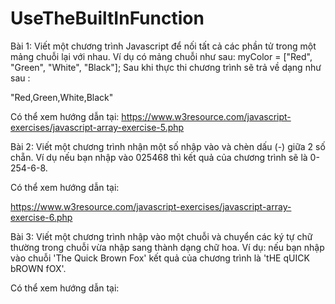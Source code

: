 # UseTheBuiltInFunction
Bài 1: Viết một chương trình Javascript để nối tất cả các phần tử trong một mảng chuỗi lại với nhau. Ví dụ có mảng chuỗi như sau: myColor = ["Red", "Green", "White", "Black"];
Sau khi thực thi chương trình sẽ trả về dạng như sau : 

"Red,Green,White,Black"

Có thể xem hướng dẫn tại: https://www.w3resource.com/javascript-exercises/javascript-array-exercise-5.php

Bài 2: Viết một chương trình nhận một số nhập vào và chèn dấu (-) giữa 2  số chẵn. Ví dụ nếu bạn nhập vào 025468 thì kết quả của chương trình sẽ là 0-254-6-8.

Có thể xem hướng dẫn tại:

https://www.w3resource.com/javascript-exercises/javascript-array-exercise-6.php

Bài 3: Viết một chương trình nhập vào một chuỗi và chuyển các ký tự chữ thường trong chuỗi vừa nhập sang thành dạng chữ hoa. Ví dụ: nếu bạn nhập vào chuỗi 'The Quick Brown Fox' kết quả của chương trình là 'tHE qUICK bROWN fOX'.

Có thể xem hướng dẫn tại:

